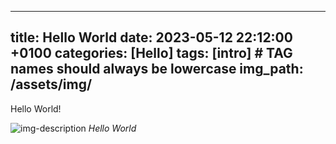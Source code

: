 ---
title: Hello World
date: 2023-05-12 22:12:00 +0100
categories: [Hello]
tags: [intro]     # TAG names should always be lowercase
img_path: /assets/img/
--

Hello World!

![img-description](hello.jpg)
_Hello World_
